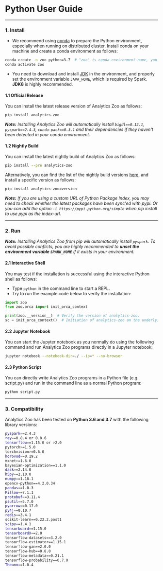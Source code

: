 # Python User Guide

---

### **1. Install**
- We recommend using [conda](https://docs.conda.io/projects/conda/en/latest/user-guide/install/) to prepare the Python environment, especially when running on distributed cluster. 
Install conda on your machine and create a conda environment as follows:

```bash
conda create -n zoo python=3.7  # "zoo" is conda environment name, you can use any name you like.
conda activate zoo
```

- You need to download and install [JDK](https://openjdk.java.net/install/) in the environment, and properly set the environment variable `JAVA_HOME`, which is required by Spark. __JDK8__ is highly recommended.

#### **1.1 Official Release**

You can install the latest release version of Analytics Zoo as follows:
```bash
pip install analytics-zoo
```
_**Note:** Installing Analytics Zoo will automatically install `bigdl==0.12.1`, `pyspark==2.4.3`, `conda-pack==0.3.1` and their dependencies if they haven't been detected in your conda environment._

#### **1.2 Nightly Build**

You can install the latest nightly build of Analytics Zoo as follows:

```bash
pip install --pre analytics-zoo
```

Alternatively, you can find the list of the nightly build versions [here](https://pypi.org/project/analytics-zoo/#history), and install a specific version as follows: 

```bash
pip install analytics-zoo=version
```

_**Note:** If you are using a custom URL of Python Package Index, you may need to check whether the latest packages have been sync'ed with pypi. 
Or you can add the option `-i https://pypi.python.org/simple` when pip install to use pypi as the index-url._

---
### **2. Run**

_**Note:**  Installing Analytics Zoo from pip will automatically install `pyspark`. To avoid possible conflicts, you are highly recommended to  **unset the environment variable `SPARK_HOME`**  if it exists in your environment._


#### **2.1 Interactive Shell**

You may test if the installation is successful using the interactive Python shell as follows:

* Type `python` in the command line to start a REPL.
* Try to run the example code below to verify the installation:

```python
import zoo
from zoo.orca import init_orca_context

print(zoo.__version__)  # Verify the version of analytics-zoo.
sc = init_orca_context()  # Initiation of analytics-zoo on the underlying cluster.
```

#### **2.2 Jupyter Notebook**

You can start the Jupyter notebook as you normally do using the following command and run Analytics Zoo programs directly in a Jupyter notebook:

```bash
jupyter notebook --notebook-dir=./ --ip=* --no-browser
```

#### **2.3 Python Script**

You can directly write Analytics Zoo programs in a Python file (e.g. script.py) and run in the command line as a normal Python program:

```bash
python script.py
```

---
### **3. Compatibility**

Analytics Zoo has been tested on __Python 3.6 and 3.7__ with the following library versions:

```bash
pyspark==2.4.3
ray==0.8.4 or 0.8.6
tensorflow==1.15.0 or >2.0
pytorch>=1.5.0
torchvision>=0.6.0
horovod==0.19.2
mxnet>=1.6.0
bayesian-optimization==1.1.0
dask==2.14.0
h5py==2.10.0
numpy==1.18.1
opencv-python==4.2.0.34
pandas==1.0.3
Pillow==7.1.1
protobuf==3.11.4
psutil==5.7.0
pyarrow==0.17.0
py4j==0.10.7
redis==3.4.1
scikit-learn==0.22.2.post1
scipy==1.4.1
tensorboard==1.15.0
tensorboardX==2.0
tensorflow-datasets==3.2.0
tensorflow-estimator==1.15.1
tensorflow-gan==2.0.0
tensorflow-hub==0.8.0
tensorflow-metadata==0.21.1
tensorflow-probability==0.7.0
Theano==1.0.4
```
